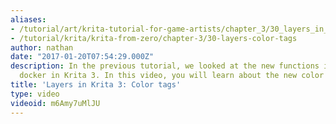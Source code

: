 ```yaml
---
aliases:
- /tutorial/art/krita-tutorial-for-game-artists/chapter_3/30_layers_in_krita_3_color_tags
- /tutorial/krita/krita-from-zero/chapter-3/30-layers-color-tags
author: nathan
date: "2017-01-20T07:54:29.000Z"
description: In the previous tutorial, we looked at the new functions in the layers
  docker in Krita 3. In this video, you will learn about the new color tags and filtering.
title: 'Layers in Krita 3: Color tags'
type: video
videoid: m6Amy7uMlJU
---
```

